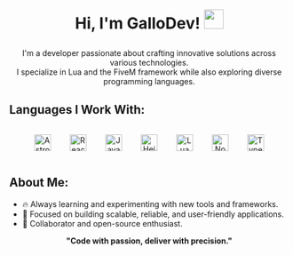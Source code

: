 <h1><p align="center">Hi, I'm GalloDev! <img src="https://media.giphy.com/media/hvRJCLFzcasrR4ia7z/giphy.gif" width="35px"></p></h1>

<p align="center">
  I'm a developer passionate about crafting innovative solutions across various technologies.<br/>
  I specialize in Lua and the FiveM framework while also exploring diverse programming languages.<br/>
</p>

## **Languages I Work With:**
<div align="center">
  <img src="https://astro.build/assets/press/astro-logo-light-gradient.svg" alt="Astro" height="30" style="margin: 15px;" />  
  <img src="https://cdn4.iconfinder.com/data/icons/logos-3/600/React.js_logo-512.png" alt="React" height="30" style="margin: 15px;" />  
  <img src="https://profilinator.rishav.dev/skills-assets/javascript-original.svg" alt="JavaScript" height="30" style="margin: 15px;" />  
  <img src="https://upload.wikimedia.org/wikipedia/commons/3/32/HeidiSQL_logo_image.png" alt="Heidi SQL" height="30" style="margin: 15px;" />  
  <img src="https://www.lua.org/images/lua-logo.gif" alt="Lua" height="30" style="margin: 15px;" />  
  <img src="https://profilinator.rishav.dev/skills-assets/nodejs-original-wordmark.svg" alt="Node.js" height="30" style="margin: 15px;" />
  <img src="https://www.typescriptlang.org/images/branding/logo-grouping.svg" alt="TypeScript" height="30" style="margin: 15px;" /> 
</div> 

## **About Me:**
- 🔥 Always learning and experimenting with new tools and frameworks.  
- 🎯 Focused on building scalable, reliable, and user-friendly applications.  
- 🌟 Collaborator and open-source enthusiast.

<p align="center">
  <strong>"Code with passion, deliver with precision."</strong>
</p>

